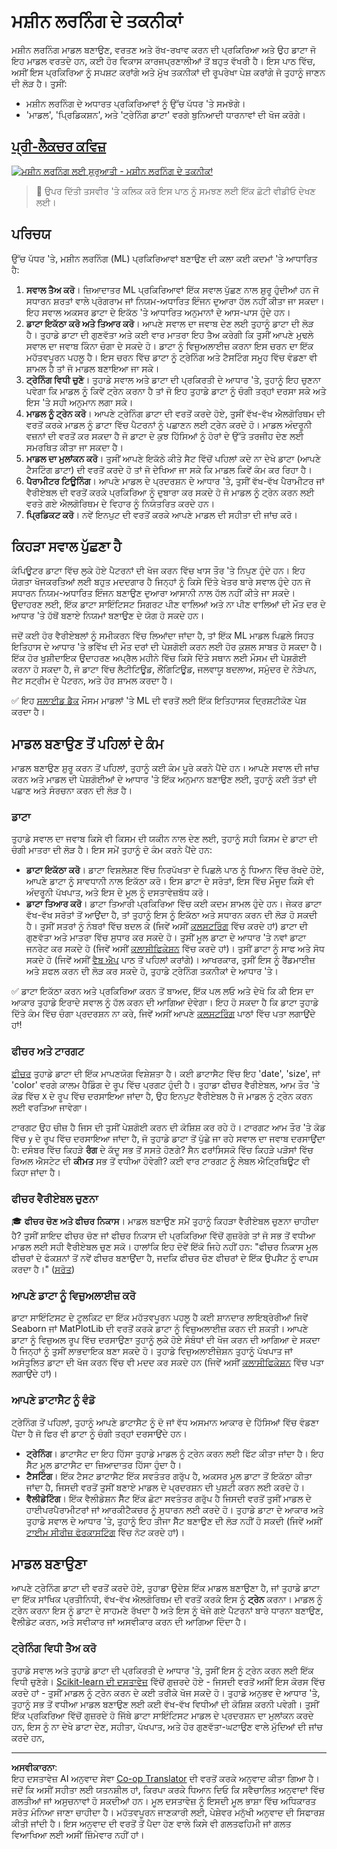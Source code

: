 <!--
CO_OP_TRANSLATOR_METADATA:
{
  "original_hash": "9d91f3af3758fdd4569fb410575995ef",
  "translation_date": "2025-09-06T07:04:42+00:00",
  "source_file": "1-Introduction/4-techniques-of-ML/README.md",
  "language_code": "pa"
}
-->
# ਮਸ਼ੀਨ ਲਰਨਿੰਗ ਦੇ ਤਕਨੀਕਾਂ

ਮਸ਼ੀਨ ਲਰਨਿੰਗ ਮਾਡਲ ਬਣਾਉਣ, ਵਰਤਣ ਅਤੇ ਰੱਖ-ਰਖਾਵ ਕਰਨ ਦੀ ਪ੍ਰਕਿਰਿਆ ਅਤੇ ਉਹ ਡਾਟਾ ਜੋ ਇਹ ਮਾਡਲ ਵਰਤਦੇ ਹਨ, ਕਈ ਹੋਰ ਵਿਕਾਸ ਕਾਰਜਪ੍ਰਣਾਲੀਆਂ ਤੋਂ ਬਹੁਤ ਵੱਖਰੀ ਹੈ। ਇਸ ਪਾਠ ਵਿੱਚ, ਅਸੀਂ ਇਸ ਪ੍ਰਕਿਰਿਆ ਨੂੰ ਸਪਸ਼ਟ ਕਰਾਂਗੇ ਅਤੇ ਮੁੱਖ ਤਕਨੀਕਾਂ ਦੀ ਰੂਪਰੇਖਾ ਪੇਸ਼ ਕਰਾਂਗੇ ਜੋ ਤੁਹਾਨੂੰ ਜਾਣਨ ਦੀ ਲੋੜ ਹੈ। ਤੁਸੀਂ:

- ਮਸ਼ੀਨ ਲਰਨਿੰਗ ਦੇ ਅਧਾਰਤ ਪ੍ਰਕਿਰਿਆਵਾਂ ਨੂੰ ਉੱਚ ਪੱਧਰ 'ਤੇ ਸਮਝੋਗੇ।
- 'ਮਾਡਲ', 'ਪ੍ਰਿਡਿਕਸ਼ਨ', ਅਤੇ 'ਟ੍ਰੇਨਿੰਗ ਡਾਟਾ' ਵਰਗੇ ਬੁਨਿਆਦੀ ਧਾਰਨਾਵਾਂ ਦੀ ਖੋਜ ਕਰੋਗੇ।

## [ਪ੍ਰੀ-ਲੈਕਚਰ ਕਵਿਜ਼](https://ff-quizzes.netlify.app/en/ml/)

[![ਮਸ਼ੀਨ ਲਰਨਿੰਗ ਲਈ ਸ਼ੁਰੂਆਤੀ - ਮਸ਼ੀਨ ਲਰਨਿੰਗ ਦੇ ਤਕਨੀਕਾਂ](https://img.youtube.com/vi/4NGM0U2ZSHU/0.jpg)](https://youtu.be/4NGM0U2ZSHU "ਮਸ਼ੀਨ ਲਰਨਿੰਗ ਲਈ ਸ਼ੁਰੂਆਤੀ - ਮਸ਼ੀਨ ਲਰਨਿੰਗ ਦੇ ਤਕਨੀਕਾਂ")

> 🎥 ਉਪਰ ਦਿੱਤੀ ਤਸਵੀਰ 'ਤੇ ਕਲਿਕ ਕਰੋ ਇਸ ਪਾਠ ਨੂੰ ਸਮਝਣ ਲਈ ਇੱਕ ਛੋਟੀ ਵੀਡੀਓ ਦੇਖਣ ਲਈ।

## ਪਰਿਚਯ

ਉੱਚ ਪੱਧਰ 'ਤੇ, ਮਸ਼ੀਨ ਲਰਨਿੰਗ (ML) ਪ੍ਰਕਿਰਿਆਵਾਂ ਬਣਾਉਣ ਦੀ ਕਲਾ ਕਈ ਕਦਮਾਂ 'ਤੇ ਆਧਾਰਿਤ ਹੈ:

1. **ਸਵਾਲ ਤੈਅ ਕਰੋ**। ਜ਼ਿਆਦਾਤਰ ML ਪ੍ਰਕਿਰਿਆਵਾਂ ਇੱਕ ਸਵਾਲ ਪੁੱਛਣ ਨਾਲ ਸ਼ੁਰੂ ਹੁੰਦੀਆਂ ਹਨ ਜੋ ਸਧਾਰਨ ਸ਼ਰਤਾਂ ਵਾਲੇ ਪ੍ਰੋਗਰਾਮ ਜਾਂ ਨਿਯਮ-ਅਧਾਰਿਤ ਇੰਜਨ ਦੁਆਰਾ ਹੱਲ ਨਹੀਂ ਕੀਤਾ ਜਾ ਸਕਦਾ। ਇਹ ਸਵਾਲ ਅਕਸਰ ਡਾਟਾ ਦੇ ਇਕੱਠ 'ਤੇ ਆਧਾਰਿਤ ਅਨੁਮਾਨਾਂ ਦੇ ਆਸ-ਪਾਸ ਹੁੰਦੇ ਹਨ।
2. **ਡਾਟਾ ਇਕੱਠਾ ਕਰੋ ਅਤੇ ਤਿਆਰ ਕਰੋ**। ਆਪਣੇ ਸਵਾਲ ਦਾ ਜਵਾਬ ਦੇਣ ਲਈ ਤੁਹਾਨੂੰ ਡਾਟਾ ਦੀ ਲੋੜ ਹੈ। ਤੁਹਾਡੇ ਡਾਟਾ ਦੀ ਗੁਣਵੱਤਾ ਅਤੇ ਕਈ ਵਾਰ ਮਾਤਰਾ ਇਹ ਤੈਅ ਕਰੇਗੀ ਕਿ ਤੁਸੀਂ ਆਪਣੇ ਮੁਢਲੇ ਸਵਾਲ ਦਾ ਜਵਾਬ ਕਿੰਨਾ ਚੰਗਾ ਦੇ ਸਕਦੇ ਹੋ। ਡਾਟਾ ਨੂੰ ਵਿਜ਼ੁਅਲਾਈਜ਼ ਕਰਨਾ ਇਸ ਚਰਨ ਦਾ ਇੱਕ ਮਹੱਤਵਪੂਰਨ ਪਹਲੂ ਹੈ। ਇਸ ਚਰਨ ਵਿੱਚ ਡਾਟਾ ਨੂੰ ਟ੍ਰੇਨਿੰਗ ਅਤੇ ਟੈਸਟਿੰਗ ਸਮੂਹ ਵਿੱਚ ਵੰਡਣਾ ਵੀ ਸ਼ਾਮਲ ਹੈ ਤਾਂ ਜੋ ਮਾਡਲ ਬਣਾਇਆ ਜਾ ਸਕੇ।
3. **ਟ੍ਰੇਨਿੰਗ ਵਿਧੀ ਚੁਣੋ**। ਤੁਹਾਡੇ ਸਵਾਲ ਅਤੇ ਡਾਟਾ ਦੀ ਪ੍ਰਕਿਰਤੀ ਦੇ ਆਧਾਰ 'ਤੇ, ਤੁਹਾਨੂੰ ਇਹ ਚੁਣਨਾ ਪਵੇਗਾ ਕਿ ਮਾਡਲ ਨੂੰ ਕਿਵੇਂ ਟ੍ਰੇਨ ਕਰਨਾ ਹੈ ਤਾਂ ਜੋ ਇਹ ਤੁਹਾਡੇ ਡਾਟਾ ਨੂੰ ਚੰਗੀ ਤਰ੍ਹਾਂ ਦਰਸਾ ਸਕੇ ਅਤੇ ਇਸ 'ਤੇ ਸਹੀ ਅਨੁਮਾਨ ਲਗਾ ਸਕੇ।
4. **ਮਾਡਲ ਨੂੰ ਟ੍ਰੇਨ ਕਰੋ**। ਆਪਣੇ ਟ੍ਰੇਨਿੰਗ ਡਾਟਾ ਦੀ ਵਰਤੋਂ ਕਰਦੇ ਹੋਏ, ਤੁਸੀਂ ਵੱਖ-ਵੱਖ ਐਲਗੋਰਿਥਮ ਦੀ ਵਰਤੋਂ ਕਰਕੇ ਮਾਡਲ ਨੂੰ ਡਾਟਾ ਵਿੱਚ ਪੈਟਰਨਾਂ ਨੂੰ ਪਛਾਣਨ ਲਈ ਟ੍ਰੇਨ ਕਰਦੇ ਹੋ। ਮਾਡਲ ਅੰਦਰੂਨੀ ਵਜ਼ਨਾਂ ਦੀ ਵਰਤੋਂ ਕਰ ਸਕਦਾ ਹੈ ਜੋ ਡਾਟਾ ਦੇ ਕੁਝ ਹਿੱਸਿਆਂ ਨੂੰ ਹੋਰਾਂ ਦੇ ਉੱਤੇ ਤਰਜੀਹ ਦੇਣ ਲਈ ਸਮਰਥਿਤ ਕੀਤਾ ਜਾ ਸਕਦਾ ਹੈ।
5. **ਮਾਡਲ ਦਾ ਮੁਲਾਂਕਨ ਕਰੋ**। ਤੁਸੀਂ ਆਪਣੇ ਇਕੱਠੇ ਕੀਤੇ ਸੈਟ ਵਿੱਚੋਂ ਪਹਿਲਾਂ ਕਦੇ ਨਾ ਦੇਖੇ ਡਾਟਾ (ਆਪਣੇ ਟੈਸਟਿੰਗ ਡਾਟਾ) ਦੀ ਵਰਤੋਂ ਕਰਦੇ ਹੋ ਤਾਂ ਜੋ ਦੇਖਿਆ ਜਾ ਸਕੇ ਕਿ ਮਾਡਲ ਕਿਵੇਂ ਕੰਮ ਕਰ ਰਿਹਾ ਹੈ।
6. **ਪੈਰਾਮੀਟਰ ਟਿਊਨਿੰਗ**। ਆਪਣੇ ਮਾਡਲ ਦੇ ਪ੍ਰਦਰਸ਼ਨ ਦੇ ਆਧਾਰ 'ਤੇ, ਤੁਸੀਂ ਵੱਖ-ਵੱਖ ਪੈਰਾਮੀਟਰ ਜਾਂ ਵੈਰੀਏਬਲ ਦੀ ਵਰਤੋਂ ਕਰਕੇ ਪ੍ਰਕਿਰਿਆ ਨੂੰ ਦੁਬਾਰਾ ਕਰ ਸਕਦੇ ਹੋ ਜੋ ਮਾਡਲ ਨੂੰ ਟ੍ਰੇਨ ਕਰਨ ਲਈ ਵਰਤੇ ਗਏ ਐਲਗੋਰਿਥਮ ਦੇ ਵਿਹਾਰ ਨੂੰ ਨਿਯੰਤਰਿਤ ਕਰਦੇ ਹਨ।
7. **ਪ੍ਰਿਡਿਕਟ ਕਰੋ**। ਨਵੇਂ ਇਨਪੁਟ ਦੀ ਵਰਤੋਂ ਕਰਕੇ ਆਪਣੇ ਮਾਡਲ ਦੀ ਸਹੀਤਾ ਦੀ ਜਾਂਚ ਕਰੋ।

## ਕਿਹੜਾ ਸਵਾਲ ਪੁੱਛਣਾ ਹੈ

ਕੰਪਿਊਟਰ ਡਾਟਾ ਵਿੱਚ ਲੁਕੇ ਹੋਏ ਪੈਟਰਨਾਂ ਦੀ ਖੋਜ ਕਰਨ ਵਿੱਚ ਖਾਸ ਤੌਰ 'ਤੇ ਨਿਪੁਣ ਹੁੰਦੇ ਹਨ। ਇਹ ਯੋਗਤਾ ਖੋਜਕਰਤਿਆਂ ਲਈ ਬਹੁਤ ਮਦਦਗਾਰ ਹੈ ਜਿਨ੍ਹਾਂ ਨੂੰ ਕਿਸੇ ਦਿੱਤੇ ਖੇਤਰ ਬਾਰੇ ਸਵਾਲ ਹੁੰਦੇ ਹਨ ਜੋ ਸਧਾਰਨ ਨਿਯਮ-ਅਧਾਰਿਤ ਇੰਜਨ ਬਣਾਉਣ ਦੁਆਰਾ ਆਸਾਨੀ ਨਾਲ ਹੱਲ ਨਹੀਂ ਕੀਤੇ ਜਾ ਸਕਦੇ। ਉਦਾਹਰਣ ਲਈ, ਇੱਕ ਡਾਟਾ ਸਾਇੰਟਿਸਟ ਸਿਗਰਟ ਪੀਣ ਵਾਲਿਆਂ ਅਤੇ ਨਾ ਪੀਣ ਵਾਲਿਆਂ ਦੀ ਮੌਤ ਦਰ ਦੇ ਆਧਾਰ 'ਤੇ ਹੱਥੋਂ ਬਣਾਏ ਨਿਯਮਾਂ ਬਣਾਉਣ ਦੇ ਯੋਗ ਹੋ ਸਕਦੇ ਹਨ।

ਜਦੋਂ ਕਈ ਹੋਰ ਵੈਰੀਏਬਲਾਂ ਨੂੰ ਸਮੀਕਰਨ ਵਿੱਚ ਲਿਆਂਦਾ ਜਾਂਦਾ ਹੈ, ਤਾਂ ਇੱਕ ML ਮਾਡਲ ਪਿਛਲੇ ਸਿਹਤ ਇਤਿਹਾਸ ਦੇ ਆਧਾਰ 'ਤੇ ਭਵਿੱਖ ਦੀ ਮੌਤ ਦਰਾਂ ਦੀ ਪੇਸ਼ਗੋਈ ਕਰਨ ਲਈ ਹੋਰ ਕੁਸ਼ਲ ਸਾਬਤ ਹੋ ਸਕਦਾ ਹੈ। ਇੱਕ ਹੋਰ ਖੁਸ਼ੀਦਾਇਕ ਉਦਾਹਰਣ ਅਪ੍ਰੈਲ ਮਹੀਨੇ ਵਿੱਚ ਕਿਸੇ ਦਿੱਤੇ ਸਥਾਨ ਲਈ ਮੌਸਮ ਦੀ ਪੇਸ਼ਗੋਈ ਕਰਨਾ ਹੋ ਸਕਦਾ ਹੈ, ਜੋ ਡਾਟਾ ਵਿੱਚ ਲੈਟੀਟਿਊਡ, ਲੌਂਗਿਟਿਊਡ, ਜਲਵਾਯੂ ਬਦਲਾਅ, ਸਮੁੰਦਰ ਦੇ ਨੇੜੇਪਨ, ਜੈਟ ਸਟ੍ਰੀਮ ਦੇ ਪੈਟਰਨ, ਅਤੇ ਹੋਰ ਸ਼ਾਮਲ ਕਰਦਾ ਹੈ।

✅ ਇਹ [ਸਲਾਈਡ ਡੈਕ](https://www2.cisl.ucar.edu/sites/default/files/2021-10/0900%20June%2024%20Haupt_0.pdf) ਮੌਸਮ ਮਾਡਲਾਂ 'ਤੇ ML ਦੀ ਵਰਤੋਂ ਲਈ ਇੱਕ ਇਤਿਹਾਸਕ ਦ੍ਰਿਸ਼ਟੀਕੋਣ ਪੇਸ਼ ਕਰਦਾ ਹੈ।  

## ਮਾਡਲ ਬਣਾਉਣ ਤੋਂ ਪਹਿਲਾਂ ਦੇ ਕੰਮ

ਮਾਡਲ ਬਣਾਉਣ ਸ਼ੁਰੂ ਕਰਨ ਤੋਂ ਪਹਿਲਾਂ, ਤੁਹਾਨੂੰ ਕਈ ਕੰਮ ਪੂਰੇ ਕਰਨੇ ਪੈਂਦੇ ਹਨ। ਆਪਣੇ ਸਵਾਲ ਦੀ ਜਾਂਚ ਕਰਨ ਅਤੇ ਮਾਡਲ ਦੀ ਪੇਸ਼ਗੋਈਆਂ ਦੇ ਆਧਾਰ 'ਤੇ ਇੱਕ ਅਨੁਮਾਨ ਬਣਾਉਣ ਲਈ, ਤੁਹਾਨੂੰ ਕਈ ਤੱਤਾਂ ਦੀ ਪਛਾਣ ਅਤੇ ਸੰਰਚਨਾ ਕਰਨ ਦੀ ਲੋੜ ਹੈ।

### ਡਾਟਾ

ਤੁਹਾਡੇ ਸਵਾਲ ਦਾ ਜਵਾਬ ਕਿਸੇ ਵੀ ਕਿਸਮ ਦੀ ਯਕੀਨ ਨਾਲ ਦੇਣ ਲਈ, ਤੁਹਾਨੂੰ ਸਹੀ ਕਿਸਮ ਦੇ ਡਾਟਾ ਦੀ ਚੰਗੀ ਮਾਤਰਾ ਦੀ ਲੋੜ ਹੈ। ਇਸ ਸਮੇਂ ਤੁਹਾਨੂੰ ਦੋ ਕੰਮ ਕਰਨੇ ਪੈਂਦੇ ਹਨ:

- **ਡਾਟਾ ਇਕੱਠਾ ਕਰੋ**। ਡਾਟਾ ਵਿਸ਼ਲੇਸ਼ਣ ਵਿੱਚ ਨਿਰਪੱਖਤਾ ਦੇ ਪਿਛਲੇ ਪਾਠ ਨੂੰ ਧਿਆਨ ਵਿੱਚ ਰੱਖਦੇ ਹੋਏ, ਆਪਣੇ ਡਾਟਾ ਨੂੰ ਸਾਵਧਾਨੀ ਨਾਲ ਇਕੱਠਾ ਕਰੋ। ਇਸ ਡਾਟਾ ਦੇ ਸਰੋਤਾਂ, ਇਸ ਵਿੱਚ ਮੌਜੂਦ ਕਿਸੇ ਵੀ ਅੰਦਰੂਨੀ ਪੱਖਪਾਤ, ਅਤੇ ਇਸ ਦੇ ਮੂਲ ਨੂੰ ਦਸਤਾਵੇਜ਼ਬੱਧ ਕਰੋ।
- **ਡਾਟਾ ਤਿਆਰ ਕਰੋ**। ਡਾਟਾ ਤਿਆਰੀ ਪ੍ਰਕਿਰਿਆ ਵਿੱਚ ਕਈ ਕਦਮ ਸ਼ਾਮਲ ਹੁੰਦੇ ਹਨ। ਜੇਕਰ ਡਾਟਾ ਵੱਖ-ਵੱਖ ਸਰੋਤਾਂ ਤੋਂ ਆਉਂਦਾ ਹੈ, ਤਾਂ ਤੁਹਾਨੂੰ ਇਸ ਨੂੰ ਇਕੱਠਾ ਅਤੇ ਸਧਾਰਨ ਕਰਨ ਦੀ ਲੋੜ ਹੋ ਸਕਦੀ ਹੈ। ਤੁਸੀਂ ਸਤਰਾਂ ਨੂੰ ਨੰਬਰਾਂ ਵਿੱਚ ਬਦਲ ਕੇ (ਜਿਵੇਂ ਅਸੀਂ [ਕਲਸਟਰਿੰਗ](../../5-Clustering/1-Visualize/README.md) ਵਿੱਚ ਕਰਦੇ ਹਾਂ) ਡਾਟਾ ਦੀ ਗੁਣਵੱਤਾ ਅਤੇ ਮਾਤਰਾ ਵਿੱਚ ਸੁਧਾਰ ਕਰ ਸਕਦੇ ਹੋ। ਤੁਸੀਂ ਮੂਲ ਡਾਟਾ ਦੇ ਆਧਾਰ 'ਤੇ ਨਵਾਂ ਡਾਟਾ ਜਨਰੇਟ ਕਰ ਸਕਦੇ ਹੋ (ਜਿਵੇਂ ਅਸੀਂ [ਕਲਾਸੀਫਿਕੇਸ਼ਨ](../../4-Classification/1-Introduction/README.md) ਵਿੱਚ ਕਰਦੇ ਹਾਂ)। ਤੁਸੀਂ ਡਾਟਾ ਨੂੰ ਸਾਫ ਅਤੇ ਸੋਧ ਸਕਦੇ ਹੋ (ਜਿਵੇਂ ਅਸੀਂ [ਵੈਬ ਐਪ](../../3-Web-App/README.md) ਪਾਠ ਤੋਂ ਪਹਿਲਾਂ ਕਰਾਂਗੇ)। ਆਖਰਕਾਰ, ਤੁਸੀਂ ਇਸ ਨੂੰ ਰੈਂਡਮਾਈਜ਼ ਅਤੇ ਸ਼ਫਲ ਕਰਨ ਦੀ ਲੋੜ ਕਰ ਸਕਦੇ ਹੋ, ਤੁਹਾਡੇ ਟ੍ਰੇਨਿੰਗ ਤਕਨੀਕਾਂ ਦੇ ਆਧਾਰ 'ਤੇ।

✅ ਡਾਟਾ ਇਕੱਠਾ ਕਰਨ ਅਤੇ ਪ੍ਰਕਿਰਿਆ ਕਰਨ ਤੋਂ ਬਾਅਦ, ਇੱਕ ਪਲ ਲਓ ਅਤੇ ਦੇਖੋ ਕਿ ਕੀ ਇਸ ਦਾ ਆਕਾਰ ਤੁਹਾਡੇ ਇਰਾਦੇ ਸਵਾਲ ਨੂੰ ਹੱਲ ਕਰਨ ਦੀ ਆਗਿਆ ਦੇਵੇਗਾ। ਇਹ ਹੋ ਸਕਦਾ ਹੈ ਕਿ ਡਾਟਾ ਤੁਹਾਡੇ ਦਿੱਤੇ ਕੰਮ ਵਿੱਚ ਚੰਗਾ ਪ੍ਰਦਰਸ਼ਨ ਨਾ ਕਰੇ, ਜਿਵੇਂ ਅਸੀਂ ਆਪਣੇ [ਕਲਸਟਰਿੰਗ](../../5-Clustering/1-Visualize/README.md) ਪਾਠਾਂ ਵਿੱਚ ਪਤਾ ਲਗਾਉਂਦੇ ਹਾਂ!

### ਫੀਚਰ ਅਤੇ ਟਾਰਗਟ

[ਫੀਚਰ](https://www.datasciencecentral.com/profiles/blogs/an-introduction-to-variable-and-feature-selection) ਤੁਹਾਡੇ ਡਾਟਾ ਦੀ ਇੱਕ ਮਾਪਣਯੋਗ ਵਿਸ਼ੇਸ਼ਤਾ ਹੈ। ਕਈ ਡਾਟਾਸੈਟ ਵਿੱਚ ਇਹ 'date', 'size', ਜਾਂ 'color' ਵਰਗੇ ਕਾਲਮ ਹੈਡਿੰਗ ਦੇ ਰੂਪ ਵਿੱਚ ਪ੍ਰਗਟ ਹੁੰਦੀ ਹੈ। ਤੁਹਾਡਾ ਫੀਚਰ ਵੈਰੀਏਬਲ, ਆਮ ਤੌਰ 'ਤੇ ਕੋਡ ਵਿੱਚ `X` ਦੇ ਰੂਪ ਵਿੱਚ ਦਰਸਾਇਆ ਜਾਂਦਾ ਹੈ, ਉਹ ਇਨਪੁਟ ਵੈਰੀਏਬਲ ਹੈ ਜੋ ਮਾਡਲ ਨੂੰ ਟ੍ਰੇਨ ਕਰਨ ਲਈ ਵਰਤਿਆ ਜਾਵੇਗਾ।

ਟਾਰਗਟ ਉਹ ਚੀਜ਼ ਹੈ ਜਿਸ ਦੀ ਤੁਸੀਂ ਪੇਸ਼ਗੋਈ ਕਰਨ ਦੀ ਕੋਸ਼ਿਸ਼ ਕਰ ਰਹੇ ਹੋ। ਟਾਰਗਟ ਆਮ ਤੌਰ 'ਤੇ ਕੋਡ ਵਿੱਚ `y` ਦੇ ਰੂਪ ਵਿੱਚ ਦਰਸਾਇਆ ਜਾਂਦਾ ਹੈ, ਜੋ ਤੁਹਾਡੇ ਡਾਟਾ ਤੋਂ ਪੁੱਛੇ ਜਾ ਰਹੇ ਸਵਾਲ ਦਾ ਜਵਾਬ ਦਰਸਾਉਂਦਾ ਹੈ: ਦਸੰਬਰ ਵਿੱਚ ਕਿਹੜੇ **ਰੰਗ** ਦੇ ਕੱਦੂ ਸਭ ਤੋਂ ਸਸਤੇ ਹੋਣਗੇ? ਸੈਨ ਫਰਾਂਸਿਸਕੋ ਵਿੱਚ ਕਿਹੜੇ ਪੜੋਸਾਂ ਵਿੱਚ ਰਿਅਲ ਐਸਟੇਟ ਦੀ **ਕੀਮਤ** ਸਭ ਤੋਂ ਵਧੀਆ ਹੋਵੇਗੀ? ਕਈ ਵਾਰ ਟਾਰਗਟ ਨੂੰ ਲੇਬਲ ਐਟ੍ਰਿਬਿਊਟ ਵੀ ਕਿਹਾ ਜਾਂਦਾ ਹੈ।

### ਫੀਚਰ ਵੈਰੀਏਬਲ ਚੁਣਨਾ

🎓 **ਫੀਚਰ ਚੋਣ ਅਤੇ ਫੀਚਰ ਨਿਕਾਸ**। ਮਾਡਲ ਬਣਾਉਣ ਸਮੇਂ ਤੁਹਾਨੂੰ ਕਿਹੜਾ ਵੈਰੀਏਬਲ ਚੁਣਨਾ ਚਾਹੀਦਾ ਹੈ? ਤੁਸੀਂ ਸ਼ਾਇਦ ਫੀਚਰ ਚੋਣ ਜਾਂ ਫੀਚਰ ਨਿਕਾਸ ਦੀ ਪ੍ਰਕਿਰਿਆ ਵਿੱਚੋਂ ਗੁਜ਼ਰੋਗੇ ਤਾਂ ਜੋ ਸਭ ਤੋਂ ਵਧੀਆ ਮਾਡਲ ਲਈ ਸਹੀ ਵੈਰੀਏਬਲ ਚੁਣ ਸਕੋ। ਹਾਲਾਂਕਿ ਇਹ ਦੋਵੇਂ ਇੱਕੋ ਜਿਹੇ ਨਹੀਂ ਹਨ: "ਫੀਚਰ ਨਿਕਾਸ ਮੂਲ ਫੀਚਰਾਂ ਦੇ ਫੰਕਸ਼ਨਾਂ ਤੋਂ ਨਵੇਂ ਫੀਚਰ ਬਣਾਉਂਦਾ ਹੈ, ਜਦਕਿ ਫੀਚਰ ਚੋਣ ਫੀਚਰਾਂ ਦੇ ਇੱਕ ਉਪਸੈਟ ਨੂੰ ਵਾਪਸ ਕਰਦਾ ਹੈ।" ([ਸਰੋਤ](https://wikipedia.org/wiki/Feature_selection))

### ਆਪਣੇ ਡਾਟਾ ਨੂੰ ਵਿਜ਼ੁਅਲਾਈਜ਼ ਕਰੋ

ਡਾਟਾ ਸਾਇੰਟਿਸਟ ਦੇ ਟੂਲਕਿਟ ਦਾ ਇੱਕ ਮਹੱਤਵਪੂਰਨ ਪਹਲੂ ਹੈ ਕਈ ਸ਼ਾਨਦਾਰ ਲਾਇਬ੍ਰੇਰੀਆਂ ਜਿਵੇਂ Seaborn ਜਾਂ MatPlotLib ਦੀ ਵਰਤੋਂ ਕਰਕੇ ਡਾਟਾ ਨੂੰ ਵਿਜ਼ੁਅਲਾਈਜ਼ ਕਰਨ ਦੀ ਸ਼ਕਤੀ। ਆਪਣੇ ਡਾਟਾ ਨੂੰ ਵਿਜ਼ੁਅਲ ਰੂਪ ਵਿੱਚ ਦਰਸਾਉਣਾ ਤੁਹਾਨੂੰ ਲੁਕੇ ਹੋਏ ਸੰਬੰਧਾਂ ਦੀ ਖੋਜ ਕਰਨ ਦੀ ਆਗਿਆ ਦੇ ਸਕਦਾ ਹੈ ਜਿਨ੍ਹਾਂ ਨੂੰ ਤੁਸੀਂ ਲਾਭਦਾਇਕ ਬਣਾ ਸਕਦੇ ਹੋ। ਤੁਹਾਡੇ ਵਿਜ਼ੁਅਲਾਈਜ਼ੇਸ਼ਨ ਤੁਹਾਨੂੰ ਪੱਖਪਾਤ ਜਾਂ ਅਸੰਤੁਲਿਤ ਡਾਟਾ ਦੀ ਖੋਜ ਕਰਨ ਵਿੱਚ ਵੀ ਮਦਦ ਕਰ ਸਕਦੇ ਹਨ (ਜਿਵੇਂ ਅਸੀਂ [ਕਲਾਸੀਫਿਕੇਸ਼ਨ](../../4-Classification/2-Classifiers-1/README.md) ਵਿੱਚ ਪਤਾ ਲਗਾਉਂਦੇ ਹਾਂ)।

### ਆਪਣੇ ਡਾਟਾਸੈਟ ਨੂੰ ਵੰਡੋ

ਟ੍ਰੇਨਿੰਗ ਤੋਂ ਪਹਿਲਾਂ, ਤੁਹਾਨੂੰ ਆਪਣੇ ਡਾਟਾਸੈਟ ਨੂੰ ਦੋ ਜਾਂ ਵੱਧ ਅਸਮਾਨ ਆਕਾਰ ਦੇ ਹਿੱਸਿਆਂ ਵਿੱਚ ਵੰਡਣਾ ਪੈਂਦਾ ਹੈ ਜੋ ਫਿਰ ਵੀ ਡਾਟਾ ਨੂੰ ਚੰਗੀ ਤਰ੍ਹਾਂ ਦਰਸਾਉਂਦੇ ਹਨ।

- **ਟ੍ਰੇਨਿੰਗ**। ਡਾਟਾਸੈਟ ਦਾ ਇਹ ਹਿੱਸਾ ਤੁਹਾਡੇ ਮਾਡਲ ਨੂੰ ਟ੍ਰੇਨ ਕਰਨ ਲਈ ਫਿੱਟ ਕੀਤਾ ਜਾਂਦਾ ਹੈ। ਇਹ ਸੈੱਟ ਮੂਲ ਡਾਟਾਸੈਟ ਦਾ ਜ਼ਿਆਦਾਤਰ ਹਿੱਸਾ ਹੁੰਦਾ ਹੈ।
- **ਟੈਸਟਿੰਗ**। ਇੱਕ ਟੈਸਟ ਡਾਟਾਸੈਟ ਇੱਕ ਸਵਤੰਤਰ ਗਰੁੱਪ ਹੈ, ਅਕਸਰ ਮੂਲ ਡਾਟਾ ਤੋਂ ਇਕੱਠਾ ਕੀਤਾ ਜਾਂਦਾ ਹੈ, ਜਿਸਦੀ ਵਰਤੋਂ ਤੁਸੀਂ ਬਣਾਏ ਮਾਡਲ ਦੇ ਪ੍ਰਦਰਸ਼ਨ ਦੀ ਪੁਸ਼ਟੀ ਕਰਨ ਲਈ ਕਰਦੇ ਹੋ।
- **ਵੈਲੀਡੇਟਿੰਗ**। ਇੱਕ ਵੈਲੀਡੇਸ਼ਨ ਸੈੱਟ ਇੱਕ ਛੋਟਾ ਸਵਤੰਤਰ ਗਰੁੱਪ ਹੈ ਜਿਸਦੀ ਵਰਤੋਂ ਤੁਸੀਂ ਮਾਡਲ ਦੇ ਹਾਈਪਰਪੈਰਾਮੀਟਰਾਂ ਜਾਂ ਆਰਕੀਟੈਕਚਰ ਨੂੰ ਸੁਧਾਰਨ ਲਈ ਕਰਦੇ ਹੋ। ਤੁਹਾਡੇ ਡਾਟਾ ਦੇ ਆਕਾਰ ਅਤੇ ਤੁਹਾਡੇ ਸਵਾਲ ਦੇ ਆਧਾਰ 'ਤੇ, ਤੁਹਾਨੂੰ ਇਹ ਤੀਜਾ ਸੈੱਟ ਬਣਾਉਣ ਦੀ ਲੋੜ ਨਹੀਂ ਹੋ ਸਕਦੀ (ਜਿਵੇਂ ਅਸੀਂ [ਟਾਈਮ ਸੀਰੀਜ਼ ਫੋਰਕਾਸਟਿੰਗ](../../7-TimeSeries/1-Introduction/README.md) ਵਿੱਚ ਨੋਟ ਕਰਦੇ ਹਾਂ)।

## ਮਾਡਲ ਬਣਾਉਣਾ

ਆਪਣੇ ਟ੍ਰੇਨਿੰਗ ਡਾਟਾ ਦੀ ਵਰਤੋਂ ਕਰਦੇ ਹੋਏ, ਤੁਹਾਡਾ ਉਦੇਸ਼ ਇੱਕ ਮਾਡਲ ਬਣਾਉਣਾ ਹੈ, ਜਾਂ ਤੁਹਾਡੇ ਡਾਟਾ ਦਾ ਇੱਕ ਸਾਂਖਿਕ ਪ੍ਰਤੀਨਿਧੀ, ਵੱਖ-ਵੱਖ ਐਲਗੋਰਿਥਮ ਦੀ ਵਰਤੋਂ ਕਰਕੇ ਇਸ ਨੂੰ **ਟ੍ਰੇਨ** ਕਰਨਾ। ਮਾਡਲ ਨੂੰ ਟ੍ਰੇਨ ਕਰਨਾ ਇਸ ਨੂੰ ਡਾਟਾ ਦੇ ਸਾਹਮਣੇ ਰੱਖਦਾ ਹੈ ਅਤੇ ਇਸ ਨੂੰ ਖੋਜੇ ਗਏ ਪੈਟਰਨਾਂ ਬਾਰੇ ਧਾਰਨਾ ਬਣਾਉਣ, ਵੈਲੀਡੇਟ ਕਰਨ, ਅਤੇ ਸਵੀਕਾਰ ਜਾਂ ਅਸਵੀਕਾਰ ਕਰਨ ਦੀ ਆਗਿਆ ਦਿੰਦਾ ਹੈ।

### ਟ੍ਰੇਨਿੰਗ ਵਿਧੀ ਤੈਅ ਕਰੋ

ਤੁਹਾਡੇ ਸਵਾਲ ਅਤੇ ਤੁਹਾਡੇ ਡਾਟਾ ਦੀ ਪ੍ਰਕਿਰਤੀ ਦੇ ਆਧਾਰ 'ਤੇ, ਤੁਸੀਂ ਇਸ ਨੂੰ ਟ੍ਰੇਨ ਕਰਨ ਲਈ ਇੱਕ ਵਿਧੀ ਚੁਣੋਗੇ। [Scikit-learn ਦੀ ਦਸਤਾਵੇਜ਼](https://scikit-learn.org/stable/user_guide.html) ਵਿੱਚੋਂ ਗੁਜ਼ਰਦੇ ਹੋਏ - ਜਿਸਦੀ ਵਰਤੋਂ ਅਸੀਂ ਇਸ ਕੋਰਸ ਵਿੱਚ ਕਰਦੇ ਹਾਂ - ਤੁਸੀਂ ਮਾਡਲ ਨੂੰ ਟ੍ਰੇਨ ਕਰਨ ਦੇ ਕਈ ਤਰੀਕੇ ਖੋਜ ਸਕਦੇ ਹੋ। ਤੁਹਾਡੇ ਅਨੁਭਵ ਦੇ ਆਧਾਰ 'ਤੇ, ਤੁਹਾਨੂੰ ਸਭ ਤੋਂ ਵਧੀਆ ਮਾਡਲ ਬਣਾਉਣ ਲਈ ਕਈ ਵੱਖ-ਵੱਖ ਵਿਧੀਆਂ ਦੀ ਕੋਸ਼ਿਸ਼ ਕਰਨੀ ਪਵੇਗੀ। ਤੁਸੀਂ ਇੱਕ ਪ੍ਰਕਿਰਿਆ ਵਿੱਚੋਂ ਗੁਜ਼ਰਦੇ ਹੋ ਜਿੱਥੇ ਡਾਟਾ ਸਾਇੰਟਿਸਟ ਮਾਡਲ ਦੇ ਪ੍ਰਦਰਸ਼ਨ ਦਾ ਮੁਲਾਂਕਨ ਕਰਦੇ ਹਨ, ਇਸ ਨੂੰ ਨਾ ਦੇਖੇ ਡਾਟਾ ਦੇਣ, ਸਹੀਤਾ, ਪੱਖਪਾਤ, ਅਤੇ ਹੋਰ ਗੁਣਵੱਤਾ-ਘਟਾਉਣ ਵਾਲੇ ਮੁੱਦਿਆਂ ਦੀ ਜਾਂਚ ਕਰਦੇ ਹਨ,

---

**ਅਸਵੀਕਾਰਨਾ**:  
ਇਹ ਦਸਤਾਵੇਜ਼ AI ਅਨੁਵਾਦ ਸੇਵਾ [Co-op Translator](https://github.com/Azure/co-op-translator) ਦੀ ਵਰਤੋਂ ਕਰਕੇ ਅਨੁਵਾਦ ਕੀਤਾ ਗਿਆ ਹੈ। ਜਦੋਂ ਕਿ ਅਸੀਂ ਸਹੀਤਾ ਲਈ ਯਤਨਸ਼ੀਲ ਹਾਂ, ਕਿਰਪਾ ਕਰਕੇ ਧਿਆਨ ਦਿਓ ਕਿ ਸਵੈਚਾਲਿਤ ਅਨੁਵਾਦਾਂ ਵਿੱਚ ਗਲਤੀਆਂ ਜਾਂ ਅਸੁਚਨਾਵਾਂ ਹੋ ਸਕਦੀਆਂ ਹਨ। ਮੂਲ ਦਸਤਾਵੇਜ਼ ਨੂੰ ਇਸਦੀ ਮੂਲ ਭਾਸ਼ਾ ਵਿੱਚ ਅਧਿਕਾਰਤ ਸਰੋਤ ਮੰਨਿਆ ਜਾਣਾ ਚਾਹੀਦਾ ਹੈ। ਮਹੱਤਵਪੂਰਨ ਜਾਣਕਾਰੀ ਲਈ, ਪੇਸ਼ੇਵਰ ਮਨੁੱਖੀ ਅਨੁਵਾਦ ਦੀ ਸਿਫਾਰਸ਼ ਕੀਤੀ ਜਾਂਦੀ ਹੈ। ਇਸ ਅਨੁਵਾਦ ਦੀ ਵਰਤੋਂ ਤੋਂ ਪੈਦਾ ਹੋਣ ਵਾਲੇ ਕਿਸੇ ਵੀ ਗਲਤਫਹਿਮੀ ਜਾਂ ਗਲਤ ਵਿਆਖਿਆ ਲਈ ਅਸੀਂ ਜ਼ਿੰਮੇਵਾਰ ਨਹੀਂ ਹਾਂ।